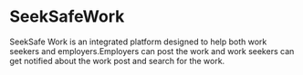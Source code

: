 # SeekSafeWork
SeekSafe Work is an integrated platform designed to help both work seekers and employers.Employers can post the work and work seekers can get notified about the work post and search for the work.
